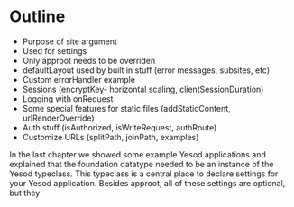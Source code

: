 # Outline

* Purpose of site argument
* Used for settings
* Only approot needs to be overriden
* defaultLayout used by built in stuff (error messages, subsites, etc)
* Custom errorHandler example
* Sessions (encryptKey- horizontal scaling, clientSessionDuration)
* Logging with onRequest
* Some special features for static files (addStaticContent, urlRenderOverride)
* Auth stuff (isAuthorized, isWriteRequest, authRoute)
* Customize URLs (splitPath, joinPath, examples)

In the last chapter we showed some example Yesod applications and explained that the foundation datatype needed to be an instance of the Yesod typeclass. This typeclass is a central place to declare settings for your Yesod application. Besides approot, all of these settings are optional, but they 
